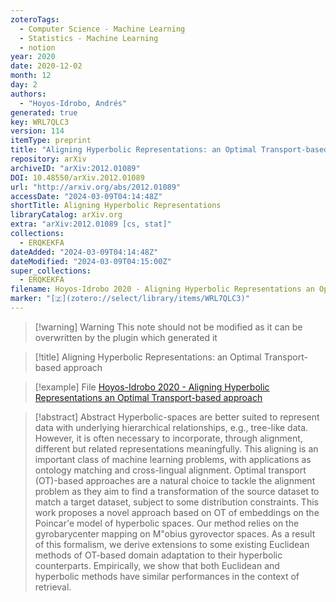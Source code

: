 ```yaml
---
zoteroTags:
  - Computer Science - Machine Learning
  - Statistics - Machine Learning
  - notion
year: 2020
date: 2020-12-02
month: 12
day: 2
authors:
  - "Hoyos-Idrobo, Andrés"
generated: true
key: WRL7QLC3
version: 114
itemType: preprint
title: "Aligning Hyperbolic Representations: an Optimal Transport-based approach"
repository: arXiv
archiveID: "arXiv:2012.01089"
DOI: 10.48550/arXiv.2012.01089
url: "http://arxiv.org/abs/2012.01089"
accessDate: "2024-03-09T04:14:48Z"
shortTitle: Aligning Hyperbolic Representations
libraryCatalog: arXiv.org
extra: "arXiv:2012.01089 [cs, stat]"
collections:
  - ERQKEKFA
dateAdded: "2024-03-09T04:14:48Z"
dateModified: "2024-03-09T04:15:00Z"
super_collections:
  - ERQKEKFA
filename: Hoyos-Idrobo 2020 - Aligning Hyperbolic Representations an Optimal Transport-based approach
marker: "[🇿](zotero://select/library/items/WRL7QLC3)"
---
```


>[!warning] Warning
> This note should not be modified as it can be overwritten by the plugin which generated it

> [!title] Aligning Hyperbolic Representations: an Optimal Transport-based approach

> [!example] File
> [Hoyos-Idrobo 2020 - Aligning Hyperbolic Representations an Optimal Transport-based approach](Hoyos-Idrobo%202020%20-%20Aligning%20Hyperbolic%20Representations%20an%20Optimal%20Transport-based%20approach.pdf)

> [!abstract] Abstract
> Hyperbolic-spaces are better suited to represent data with underlying hierarchical relationships, e.g., tree-like data. However, it is often necessary to incorporate, through alignment, different but related representations meaningfully. This aligning is an important class of machine learning problems, with applications as ontology matching and cross-lingual alignment. Optimal transport (OT)-based approaches are a natural choice to tackle the alignment problem as they aim to find a transformation of the source dataset to match a target dataset, subject to some distribution constraints. This work proposes a novel approach based on OT of embeddings on the Poincar\'e model of hyperbolic spaces. Our method relies on the gyrobarycenter mapping on M\"obius gyrovector spaces. As a result of this formalism, we derive extensions to some existing Euclidean methods of OT-based domain adaptation to their hyperbolic counterparts. Empirically, we show that both Euclidean and hyperbolic methods have similar performances in the context of retrieval.

